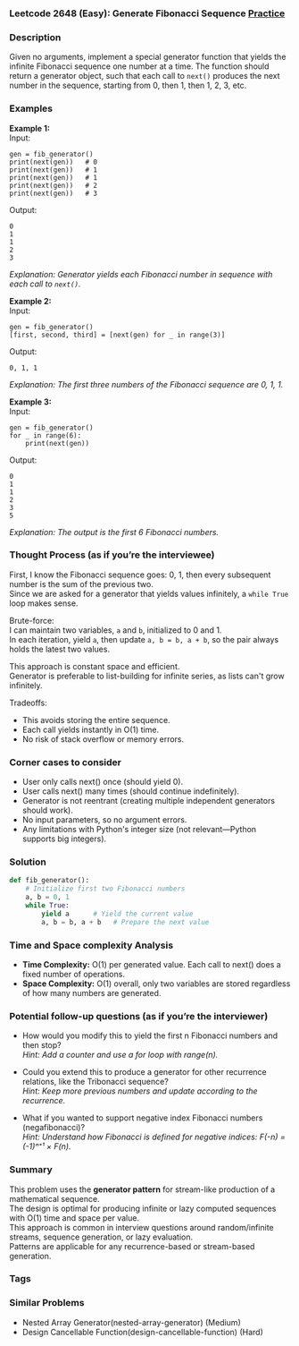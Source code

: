 ### Leetcode 2648 (Easy): Generate Fibonacci Sequence [Practice](https://leetcode.com/problems/generate-fibonacci-sequence)

### Description  
Given no arguments, implement a special generator function that yields the infinite Fibonacci sequence one number at a time. The function should return a generator object, such that each call to `next()` produces the next number in the sequence, starting from 0, then 1, then 1, 2, 3, etc.

### Examples  

**Example 1:**  
Input:  
```  
gen = fib_generator()
print(next(gen))   # 0
print(next(gen))   # 1
print(next(gen))   # 1
print(next(gen))   # 2
print(next(gen))   # 3
```  
Output:  
```
0
1
1
2
3
```
*Explanation: Generator yields each Fibonacci number in sequence with each call to `next()`.*

**Example 2:**  
Input:  
```
gen = fib_generator()
[first, second, third] = [next(gen) for _ in range(3)]
```  
Output:  
```
0, 1, 1
```
*Explanation: The first three numbers of the Fibonacci sequence are 0, 1, 1.*

**Example 3:**  
Input:  
```
gen = fib_generator()
for _ in range(6):
    print(next(gen))
```  
Output:  
```
0
1
1
2
3
5
```
*Explanation: The output is the first 6 Fibonacci numbers.*

### Thought Process (as if you’re the interviewee)  
First, I know the Fibonacci sequence goes: 0, 1, then every subsequent number is the sum of the previous two.  
Since we are asked for a generator that yields values infinitely, a `while True` loop makes sense.  

Brute-force:  
I can maintain two variables, `a` and `b`, initialized to 0 and 1.  
In each iteration, yield `a`, then update `a, b = b, a + b`, so the pair always holds the latest two values.

This approach is constant space and efficient.  
Generator is preferable to list-building for infinite series, as lists can't grow infinitely.  

Tradeoffs:  
- This avoids storing the entire sequence.
- Each call yields instantly in O(1) time.
- No risk of stack overflow or memory errors.

### Corner cases to consider  
- User only calls next() once (should yield 0).
- User calls next() many times (should continue indefinitely).
- Generator is not reentrant (creating multiple independent generators should work).
- No input parameters, so no argument errors.
- Any limitations with Python's integer size (not relevant—Python supports big integers).

### Solution

```python
def fib_generator():
    # Initialize first two Fibonacci numbers
    a, b = 0, 1
    while True:
        yield a      # Yield the current value
        a, b = b, a + b   # Prepare the next value
```

### Time and Space complexity Analysis  

- **Time Complexity:** O(1) per generated value. Each call to next() does a fixed number of operations.
- **Space Complexity:** O(1) overall, only two variables are stored regardless of how many numbers are generated.

### Potential follow-up questions (as if you’re the interviewer)  

- How would you modify this to yield the first n Fibonacci numbers and then stop?  
  *Hint: Add a counter and use a for loop with range(n).*

- Could you extend this to produce a generator for other recurrence relations, like the Tribonacci sequence?  
  *Hint: Keep more previous numbers and update according to the recurrence.*

- What if you wanted to support negative index Fibonacci numbers (negafibonacci)?  
  *Hint: Understand how Fibonacci is defined for negative indices: F(-n) = (-1)ⁿ⁺¹ × F(n).*

### Summary
This problem uses the **generator pattern** for stream-like production of a mathematical sequence.  
The design is optimal for producing infinite or lazy computed sequences with O(1) time and space per value.  
This approach is common in interview questions around random/infinite streams, sequence generation, or lazy evaluation.  
Patterns are applicable for any recurrence-based or stream-based generation.

### Tags

### Similar Problems
- Nested Array Generator(nested-array-generator) (Medium)
- Design Cancellable Function(design-cancellable-function) (Hard)